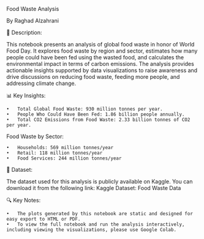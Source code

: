 Food Waste Analysis

By Raghad Alzahrani

📖 Description:

This notebook presents an analysis of global food waste in honor of World Food Day. It explores food waste by region and sector, estimates how many people could have been fed using the wasted food, and calculates the environmental impact in terms of carbon emissions. The analysis provides actionable insights supported by data visualizations to raise awareness and drive discussions on reducing food waste, feeding more people, and addressing climate change.

📊 Key Insights:

	•	Total Global Food Waste: 930 million tonnes per year.
	•	People Who Could Have Been Fed: 1.86 billion people annually.
	•	Total CO2 Emissions from Food Waste: 2.33 billion tonnes of CO2 per year.

Food Waste by Sector:

	•	Households: 569 million tonnes/year
	•	Retail: 118 million tonnes/year
	•	Food Services: 244 million tonnes/year

📂 Dataset:

The dataset used for this analysis is publicly available on Kaggle. You can download it from the following link:
Kaggle Dataset: Food Waste Data


🔍 Key Notes:

	•	The plots generated by this notebook are static and designed for easy export to HTML or PDF.
	•	To view the full notebook and run the analysis interactively, including viewing the visualizations, please use Google Colab.

